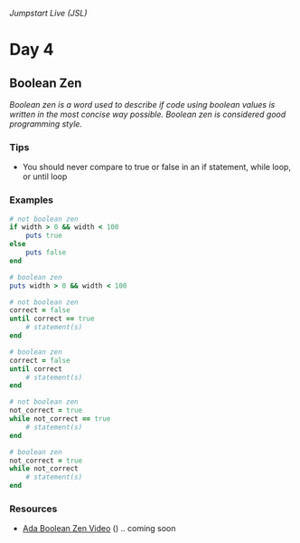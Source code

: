_Jumpstart Live (JSL)_
# Day 4
## Boolean Zen

_Boolean zen is a word used to describe if code using boolean values is written in the most concise way possible. Boolean zen is considered good programming style._

### Tips
* You should never compare to true or false in an if statement, while loop, or until loop

### Examples
```ruby
# not boolean zen
if width > 0 && width < 100
	puts true
else
	puts false
end

# boolean zen
puts width > 0 && width < 100
```

```ruby
# not boolean zen
correct = false
until correct == true
	# statement(s)
end

# boolean zen
correct = false
until correct
	# statement(s)
end
```

```ruby
# not boolean zen
not_correct = true
while not_correct == true
	# statement(s)
end

# boolean zen
not_correct = true
while not_correct
	# statement(s)
end
```

### Resources
* [Ada Boolean Zen Video]() () .. coming soon
